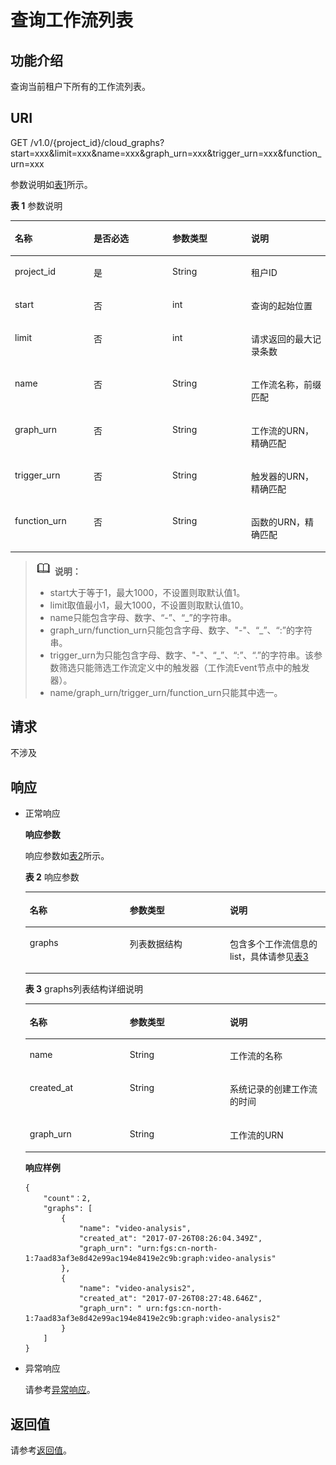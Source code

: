# 查询工作流列表<a name="functiongraph_06_0630"></a>

## 功能介绍<a name="section1940791"></a>

查询当前租户下所有的工作流列表。

## URI<a name="section17467122"></a>

GET /v1.0/\{project\_id\}/cloud\_graphs?start=xxx&limit=xxx&name=xxx&graph\_urn=xxx&trigger\_urn=xxx&function\_urn=xxx

参数说明如[表1](#table63715136)所示。   

**表 1**  参数说明

<a name="table63715136"></a>
<table><thead align="left"><tr id="row52719039"><th class="cellrowborder" valign="top" width="25%" id="mcps1.2.5.1.1"><p id="p42383756"><a name="p42383756"></a><a name="p42383756"></a>名称</p>
</th>
<th class="cellrowborder" valign="top" width="25%" id="mcps1.2.5.1.2"><p id="p10532193"><a name="p10532193"></a><a name="p10532193"></a>是否必选</p>
</th>
<th class="cellrowborder" valign="top" width="25%" id="mcps1.2.5.1.3"><p id="p47801319"><a name="p47801319"></a><a name="p47801319"></a>参数类型</p>
</th>
<th class="cellrowborder" valign="top" width="25%" id="mcps1.2.5.1.4"><p id="p46701637"><a name="p46701637"></a><a name="p46701637"></a>说明</p>
</th>
</tr>
</thead>
<tbody><tr id="row57482668"><td class="cellrowborder" valign="top" width="25%" headers="mcps1.2.5.1.1 "><p id="p25584516"><a name="p25584516"></a><a name="p25584516"></a>project_id</p>
</td>
<td class="cellrowborder" valign="top" width="25%" headers="mcps1.2.5.1.2 "><p id="p59079892"><a name="p59079892"></a><a name="p59079892"></a>是</p>
</td>
<td class="cellrowborder" valign="top" width="25%" headers="mcps1.2.5.1.3 "><p id="p20741957"><a name="p20741957"></a><a name="p20741957"></a>String</p>
</td>
<td class="cellrowborder" valign="top" width="25%" headers="mcps1.2.5.1.4 "><p id="p2376958"><a name="p2376958"></a><a name="p2376958"></a>租户ID</p>
</td>
</tr>
<tr id="row55081455"><td class="cellrowborder" valign="top" width="25%" headers="mcps1.2.5.1.1 "><p id="p32412869"><a name="p32412869"></a><a name="p32412869"></a>start</p>
</td>
<td class="cellrowborder" valign="top" width="25%" headers="mcps1.2.5.1.2 "><p id="p8196703"><a name="p8196703"></a><a name="p8196703"></a>否</p>
</td>
<td class="cellrowborder" valign="top" width="25%" headers="mcps1.2.5.1.3 "><p id="p59953189"><a name="p59953189"></a><a name="p59953189"></a>int</p>
</td>
<td class="cellrowborder" valign="top" width="25%" headers="mcps1.2.5.1.4 "><p id="p24370177"><a name="p24370177"></a><a name="p24370177"></a>查询的起始位置</p>
</td>
</tr>
<tr id="row49119006"><td class="cellrowborder" valign="top" width="25%" headers="mcps1.2.5.1.1 "><p id="p19216572"><a name="p19216572"></a><a name="p19216572"></a>limit</p>
</td>
<td class="cellrowborder" valign="top" width="25%" headers="mcps1.2.5.1.2 "><p id="p13038474"><a name="p13038474"></a><a name="p13038474"></a>否</p>
</td>
<td class="cellrowborder" valign="top" width="25%" headers="mcps1.2.5.1.3 "><p id="p49483440"><a name="p49483440"></a><a name="p49483440"></a>int</p>
</td>
<td class="cellrowborder" valign="top" width="25%" headers="mcps1.2.5.1.4 "><p id="p48735703"><a name="p48735703"></a><a name="p48735703"></a>请求返回的最大记录条数</p>
</td>
</tr>
<tr id="row2304812511233"><td class="cellrowborder" valign="top" width="25%" headers="mcps1.2.5.1.1 "><p id="p3442202411238"><a name="p3442202411238"></a><a name="p3442202411238"></a>name</p>
</td>
<td class="cellrowborder" valign="top" width="25%" headers="mcps1.2.5.1.2 "><p id="p3672053211238"><a name="p3672053211238"></a><a name="p3672053211238"></a>否</p>
</td>
<td class="cellrowborder" valign="top" width="25%" headers="mcps1.2.5.1.3 "><p id="p2157314111238"><a name="p2157314111238"></a><a name="p2157314111238"></a>String</p>
</td>
<td class="cellrowborder" valign="top" width="25%" headers="mcps1.2.5.1.4 "><p id="p259403511238"><a name="p259403511238"></a><a name="p259403511238"></a>工作流名称，前缀匹配</p>
</td>
</tr>
<tr id="row2681954611233"><td class="cellrowborder" valign="top" width="25%" headers="mcps1.2.5.1.1 "><p id="p1200378011238"><a name="p1200378011238"></a><a name="p1200378011238"></a>graph_urn</p>
</td>
<td class="cellrowborder" valign="top" width="25%" headers="mcps1.2.5.1.2 "><p id="p3278208711238"><a name="p3278208711238"></a><a name="p3278208711238"></a>否</p>
</td>
<td class="cellrowborder" valign="top" width="25%" headers="mcps1.2.5.1.3 "><p id="p3810342811238"><a name="p3810342811238"></a><a name="p3810342811238"></a>String</p>
</td>
<td class="cellrowborder" valign="top" width="25%" headers="mcps1.2.5.1.4 "><p id="p6647881711238"><a name="p6647881711238"></a><a name="p6647881711238"></a>工作流的URN，精确匹配</p>
</td>
</tr>
<tr id="row58635344153251"><td class="cellrowborder" valign="top" width="25%" headers="mcps1.2.5.1.1 "><p id="p2706452815334"><a name="p2706452815334"></a><a name="p2706452815334"></a>trigger_urn</p>
</td>
<td class="cellrowborder" valign="top" width="25%" headers="mcps1.2.5.1.2 "><p id="p38487341153251"><a name="p38487341153251"></a><a name="p38487341153251"></a>否</p>
</td>
<td class="cellrowborder" valign="top" width="25%" headers="mcps1.2.5.1.3 "><p id="p30466949153251"><a name="p30466949153251"></a><a name="p30466949153251"></a>String</p>
</td>
<td class="cellrowborder" valign="top" width="25%" headers="mcps1.2.5.1.4 "><p id="p57525246153328"><a name="p57525246153328"></a><a name="p57525246153328"></a>触发器的URN，精确匹配</p>
</td>
</tr>
<tr id="row10589731153254"><td class="cellrowborder" valign="top" width="25%" headers="mcps1.2.5.1.1 "><p id="p13052113153310"><a name="p13052113153310"></a><a name="p13052113153310"></a>function_urn</p>
</td>
<td class="cellrowborder" valign="top" width="25%" headers="mcps1.2.5.1.2 "><p id="p21550966153254"><a name="p21550966153254"></a><a name="p21550966153254"></a>否</p>
</td>
<td class="cellrowborder" valign="top" width="25%" headers="mcps1.2.5.1.3 "><p id="p797808153254"><a name="p797808153254"></a><a name="p797808153254"></a>String</p>
</td>
<td class="cellrowborder" valign="top" width="25%" headers="mcps1.2.5.1.4 "><p id="p43382760153337"><a name="p43382760153337"></a><a name="p43382760153337"></a>函数的URN，精确匹配</p>
</td>
</tr>
</tbody>
</table>

>![](public_sys-resources/icon-note.gif) **说明：**   
>-   start大于等于1，最大1000，不设置则取默认值1。  
>-   limit取值最小1，最大1000，不设置则取默认值10。  
>-   name只能包含字母、数字、“-”、“\_”的字符串。  
>-   graph\_urn/function\_urn只能包含字母、数字、"-"、“\_”、“:”的字符串。  
>-   trigger\_urn为只能包含字母、数字、"-"、“\_”、“:”、“.”的字符串。该参数筛选只能筛选工作流定义中的触发器（工作流Event节点中的触发器）。  
>-   name/graph\_urn/trigger\_urn/function\_urn只能其中选一。  

## 请求<a name="section22986373"></a>

不涉及

## 响应<a name="section5550769"></a>

-   正常响应

    **响应参数**

    响应参数如[表2](#table155141318182710)所示。   

    **表 2**  响应参数

    <a name="table155141318182710"></a>
    <table><thead align="left"><tr id="row14514191832714"><th class="cellrowborder" valign="top" width="33.33333333333333%" id="mcps1.2.4.1.1"><p id="p185141618132713"><a name="p185141618132713"></a><a name="p185141618132713"></a>名称</p>
    </th>
    <th class="cellrowborder" valign="top" width="33.33333333333333%" id="mcps1.2.4.1.2"><p id="p151417185271"><a name="p151417185271"></a><a name="p151417185271"></a>参数类型</p>
    </th>
    <th class="cellrowborder" valign="top" width="33.33333333333333%" id="mcps1.2.4.1.3"><p id="p85141318182716"><a name="p85141318182716"></a><a name="p85141318182716"></a>说明</p>
    </th>
    </tr>
    </thead>
    <tbody><tr id="row45141918122713"><td class="cellrowborder" valign="top" width="33.33333333333333%" headers="mcps1.2.4.1.1 "><p id="p1751412182274"><a name="p1751412182274"></a><a name="p1751412182274"></a>graphs</p>
    </td>
    <td class="cellrowborder" valign="top" width="33.33333333333333%" headers="mcps1.2.4.1.2 "><p id="p19514111810279"><a name="p19514111810279"></a><a name="p19514111810279"></a>列表数据结构</p>
    </td>
    <td class="cellrowborder" valign="top" width="33.33333333333333%" headers="mcps1.2.4.1.3 "><p id="p46693648112332"><a name="p46693648112332"></a><a name="p46693648112332"></a>包含多个工作流信息的list，具体请参见<a href="#functiongraph_06_0630__table6514161810274">表3</a></p>
    </td>
    </tr>
    </tbody>
    </table>

    **表 3**  graphs列表结构详细说明

    <a name="table6514161810274"></a>
    <table><thead align="left"><tr id="row205141818132718"><th class="cellrowborder" valign="top" width="33.33333333333333%" id="mcps1.2.4.1.1"><p id="p14514518182712"><a name="p14514518182712"></a><a name="p14514518182712"></a>名称</p>
    </th>
    <th class="cellrowborder" valign="top" width="33.33333333333333%" id="mcps1.2.4.1.2"><p id="p1351421812275"><a name="p1351421812275"></a><a name="p1351421812275"></a>参数类型</p>
    </th>
    <th class="cellrowborder" valign="top" width="33.33333333333333%" id="mcps1.2.4.1.3"><p id="p6514161852711"><a name="p6514161852711"></a><a name="p6514161852711"></a>说明</p>
    </th>
    </tr>
    </thead>
    <tbody><tr id="row1351441852712"><td class="cellrowborder" valign="top" width="33.33333333333333%" headers="mcps1.2.4.1.1 "><p id="p125147182276"><a name="p125147182276"></a><a name="p125147182276"></a>name</p>
    </td>
    <td class="cellrowborder" valign="top" width="33.33333333333333%" headers="mcps1.2.4.1.2 "><p id="p13514418192719"><a name="p13514418192719"></a><a name="p13514418192719"></a>String</p>
    </td>
    <td class="cellrowborder" valign="top" width="33.33333333333333%" headers="mcps1.2.4.1.3 "><p id="p155146181278"><a name="p155146181278"></a><a name="p155146181278"></a>工作流的名称</p>
    </td>
    </tr>
    <tr id="row1051441842719"><td class="cellrowborder" valign="top" width="33.33333333333333%" headers="mcps1.2.4.1.1 "><p id="p1651471812273"><a name="p1651471812273"></a><a name="p1651471812273"></a>created_at</p>
    </td>
    <td class="cellrowborder" valign="top" width="33.33333333333333%" headers="mcps1.2.4.1.2 "><p id="p1051413180271"><a name="p1051413180271"></a><a name="p1051413180271"></a>String</p>
    </td>
    <td class="cellrowborder" valign="top" width="33.33333333333333%" headers="mcps1.2.4.1.3 "><p id="p7514101816272"><a name="p7514101816272"></a><a name="p7514101816272"></a>系统记录的创建工作流的时间</p>
    </td>
    </tr>
    <tr id="row10514181811274"><td class="cellrowborder" valign="top" width="33.33333333333333%" headers="mcps1.2.4.1.1 "><p id="p18514141814270"><a name="p18514141814270"></a><a name="p18514141814270"></a>graph_urn</p>
    </td>
    <td class="cellrowborder" valign="top" width="33.33333333333333%" headers="mcps1.2.4.1.2 "><p id="p3514121862713"><a name="p3514121862713"></a><a name="p3514121862713"></a>String</p>
    </td>
    <td class="cellrowborder" valign="top" width="33.33333333333333%" headers="mcps1.2.4.1.3 "><p id="p6514218192719"><a name="p6514218192719"></a><a name="p6514218192719"></a>工作流的URN</p>
    </td>
    </tr>
    </tbody>
    </table>

    **响应样例**

    ```
    {
        "count"：2,
        "graphs": [
            {
                "name": "video-analysis",
                "created_at": "2017-07-26T08:26:04.349Z",
                "graph_urn": "urn:fgs:cn-north-1:7aad83af3e8d42e99ac194e8419e2c9b:graph:video-analysis"
            },
            {
                "name": "video-analysis2",
                "created_at": "2017-07-26T08:27:48.646Z",
                "graph_urn": " urn:fgs:cn-north-1:7aad83af3e8d42e99ac194e8419e2c9b:graph:video-analysis2"
            }
        ]
    }
    ```

-   异常响应

    请参考[异常响应](请求结果.md#section88241732388)。


## 返回值<a name="section49956928"></a>

请参考[返回值](请求结果.md#section20306194210386)。

